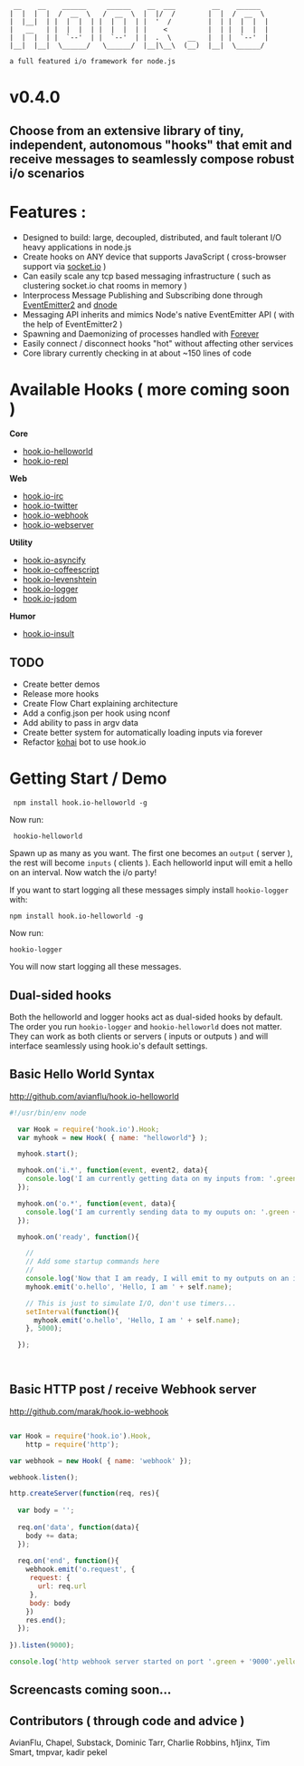 






     __    __    ______     ______    __  ___         __    ______   
    |  |  |  |  /  __  \   /  __  \  |  |/  /        |  |  /  __  \  
    |  |__|  | |  |  |  | |  |  |  | |  '  /         |  | |  |  |  | 
    |   __   | |  |  |  | |  |  |  | |    <          |  | |  |  |  | 
    |  |  |  | |  `--'  | |  `--'  | |  .  \    __   |  | |  `--'  | 
    |__|  |__|  \______/   \______/  |__|\__\  (__)  |__|  \______/  

    a full featured i/o framework for node.js
    
# v0.4.0

## Choose from an extensive library of tiny, independent, autonomous "hooks" that emit and receive messages to seamlessly compose robust i/o scenarios

# Features :

- Designed to build: large, decoupled, distributed, and fault tolerant I/O heavy applications in node.js
- Create hooks on ANY device that supports JavaScript ( cross-browser support via [socket.io](http://socket.io) )
- Can easily scale any tcp based messaging infrastructure ( such as clustering socket.io chat rooms in memory ) 
- Interprocess Message Publishing and Subscribing done through [EventEmitter2](https://github.com/hij1nx/EventEmitter2) and [dnode](http://github.com/SubStack/dnode)
- Messaging API inherits and mimics Node's native EventEmitter API ( with the help of EventEmitter2 )
- Spawning and Daemonizing of processes handled with [Forever](https://github.com/indexzero/forever)
- Easily connect / disconnect hooks "hot" without affecting other services
- Core library currently checking in at about ~150 lines of code

# Available Hooks ( more coming soon )

**Core**

  - [hook.io-helloworld](http://github.com/marak/hook.io-repl)
  - [hook.io-repl](http://github.com/marak/hook.io-repl)

**Web**
  
  - [hook.io-irc](http://github.com/marak/hook.io-irc)
  - [hook.io-twitter](http://github.com/marak/hook.io-twitter)
  - [hook.io-webhook](http://github.com/marak/hook.io-webhook)
  - [hook.io-webserver](http://github.com/marak/hook.io-webserver)


**Utility**

  - [hook.io-asyncify](http://github.com/marak/hook.io-asyncify)
  - [hook.io-coffeescript](http://github.com/coffeemate/hook.io-coffeescript)
  - [hook.io-levenshtein](https://github.com/AvianFlu/hook.io-levenshtein)
  - [hook.io-logger](http://github.com/marak/hook.io-logger)
  - [hook.io-jsdom](http://github.com/tmpvar/hook.io-jsdom)
  
**Humor**

  - [hook.io-insult](http://github.com/marak/hook.io-insult)

## TODO

  - Create better demos
  - Release more hooks
  - Create Flow Chart explaining architecture
  - Add a config.json per hook using nconf
  - Add ability to pass in argv data
  - Create better system for automatically loading inputs via forever
  - Refactor [kohai](http://github.com/nodejitsu/kohai) bot to use hook.io


# Getting Start / Demo

     npm install hook.io-helloworld -g

Now run:

     hookio-helloworld
     
Spawn up as many as you want. The first one becomes an `output` ( server ), the rest will become `inputs` ( clients ). Each helloworld input will emit a hello on an interval. Now watch the i/o party!     

If you want to start logging all these messages simply install `hookio-logger` with:

    npm install hook.io-helloworld -g
    

Now run:

    hookio-logger
    
You will now start logging all these messages. 


## Dual-sided hooks

Both the helloworld and logger hooks act as dual-sided hooks by default. The order you run `hookio-logger` and `hookio-helloworld` does not matter.  They can work as both clients or servers ( inputs or outputs ) and will interface seamlessly using hook.io's default settings.


## Basic Hello World Syntax
http://github.com/avianflu/hook.io-helloworld


``` js
#!/usr/bin/env node

  var Hook = require('hook.io').Hook;
  var myhook = new Hook( { name: "helloworld"} );

  myhook.start();

  myhook.on('i.*', function(event, event2, data){
    console.log('I am currently getting data on my inputs from: '.green + event.toString().yellow + ' ' + JSON.stringify(data).grey);
  });

  myhook.on('o.*', function(event, data){
    console.log('I am currently sending data to my ouputs on: '.green + event.toString().yellow + ' ' + JSON.stringify(data).grey);
  });

  myhook.on('ready', function(){

    //
    // Add some startup commands here
    //
    console.log('Now that I am ready, I will emit to my outputs on an interval'.yellow);
    myhook.emit('o.hello', 'Hello, I am ' + self.name);

    // This is just to simulate I/O, don't use timers...
    setInterval(function(){
      myhook.emit('o.hello', 'Hello, I am ' + self.name);
    }, 5000);

  });

 
```

## Basic HTTP post / receive Webhook server
http://github.com/marak/hook.io-webhook

``` js

var Hook = require('hook.io').Hook,
    http = require('http');

var webhook = new Hook( { name: 'webhook' });

webhook.listen();

http.createServer(function(req, res){
  
  var body = '';
  
  req.on('data', function(data){
    body += data;
  });
  
  req.on('end', function(){
    webhook.emit('o.request', {
     request: {
       url: req.url
     },
     body: body 
    })
    res.end();
  });
  
}).listen(9000);

console.log('http webhook server started on port '.green + '9000'.yellow);
```

## Screencasts coming soon...
 
## Contributors ( through code and advice )

AvianFlu, Chapel, Substack, Dominic Tarr, Charlie Robbins, h1jinx, Tim Smart, tmpvar, kadir pekel
